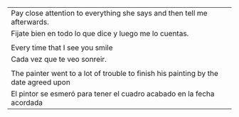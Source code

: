 
| |
|-|
|Pay close attention to everything she says and then tell me afterwards.|     
|Fijate bien en todo lo que dice y luego me lo cuentas.|
| |
|Every time that I see you smile |
|Cada vez que te veo sonreir.|
| |
| The painter went to a lot of trouble to finish his painting by the date agreed upon |
| El pintor se esmeró para tener el cuadro acabado en la fecha acordada |
